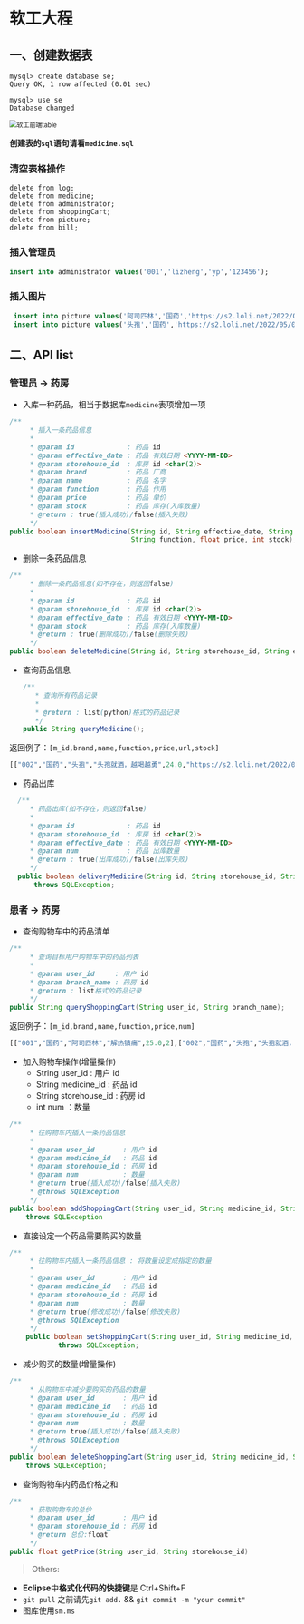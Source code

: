 # 软工大程


## 一、创建数据表

```mysql
mysql> create database se;
Query OK, 1 row affected (0.01 sec)

mysql> use se
Database changed
```

<img src="https://gitee.com/zjg_lz/pic-go/raw/master/static/%E8%BD%AF%E5%B7%A5%E5%89%8D%E7%AB%AFtable.png" alt="软工前端table" style="zoom:80%;" />



**创建表的`sql`语句请看`medicine.sql`**



### 清空表格操作

```mysql
delete from log;
delete from medicine;
delete from administrator;
delete from shoppingCart;
delete from picture;
delete from bill;
```

### 插入管理员

```sql
insert into administrator values('001','lizheng','yp','123456');
```



### 插入图片

```sql
 insert into picture values('阿司匹林','国药','https://s2.loli.net/2022/05/06/q7ulP6FDjtVOMQE.png');
 insert into picture values('头孢','国药','https://s2.loli.net/2022/05/06/Fp3MwJu1U8tbi96.png');
```



## 二、API list

### 管理员 -> 药房

* 入库一种药品，相当于数据库`medicine`表项增加一项

```java
/**
	 * 插入一条药品信息
	 * 
	 * @param id             : 药品 id
	 * @param effective_date : 药品 有效日期 <YYYY-MM-DD>
	 * @param storehouse_id  : 库房 id <char(2)>
	 * @param brand          : 药品 厂商
	 * @param name           : 药品 名字
	 * @param function       : 药品 作用
	 * @param price          : 药品 单价
	 * @param stock          : 药品 库存(入库数量)
	 * @return : true(插入成功)/false(插入失败)
	 */
public boolean insertMedicine(String id, String effective_date, String storehouse_id, String brand, String name,
                              String function, float price, int stock);
```

* 删除一条药品信息

```java
/**
	 * 删除一条药品信息(如不存在，则返回false)
	 * 
	 * @param id             : 药品 id
	 * @param storehouse_id  : 库房 id <char(2)>
	 * @param effective_date : 药品 有效日期 <YYYY-MM-DD>
	 * @param stock          : 药品 库存(入库数量)
	 * @return : true(删除成功)/false(删除失败)
	 */
public boolean deleteMedicine(String id, String storehouse_id, String effective_date) throws SQLException;
```

* 查询药品信息

  ```java
  /**
  	 * 查询所有药品记录
  	 * 
  	 * @return : list(python)格式的药品记录
  	 */
  public String queryMedicine();
  ```

返回例子：`[m_id,brand,name,function,price,url,stock]`

  ```python
  [["002","国药","头孢","头孢就酒，越喝越勇",24.0,"https://s2.loli.net/2022/05/06/Fp3MwJu1U8tbi96.png",10],["001","国药","阿司匹林","解热镇痛",25.0,"https://s2.loli.net/2022/05/06/q7ulP6FDjtVOMQE.png",30]]
  ```

  

* 药品出库

```java
  /**
  	 * 药品出库(如不存在，则返回false)
  	 * 
  	 * @param id             : 药品 id
  	 * @param storehouse_id  : 库房 id <char(2)>
  	 * @param effective_date : 药品 有效日期 <YYYY-MM-DD>
  	 * @param num            : 药品 出库数量
  	 * @return : true(出库成功)/false(出库失败)
  	 */
  public boolean deliveryMedicine(String id, String storehouse_id, String effective_date, int num)
      throws SQLException;
```

  



### 患者 -> 药房

* 查询购物车中的药品清单

```java
/**
	 * 查询目标用户购物车中的药品列表
	 * 
	 * @param user_id     : 用户 id
	 * @param branch_name : 药房 id
	 * @return : list格式的药品记录
	 */
public String queryShoppingCart(String user_id, String branch_name);
```

返回例子：`[m_id,brand,name,function,price,num]`

  ```python
  [["001","国药","阿司匹林","解热镇痛",25.0,2],["002","国药","头孢","头孢就酒，越喝越勇",24.0,3]]
  ```

* 加入购物车操作(增量操作)
  * String user_id : 用户 id
  * String medicine_id : 药品 id
  * String storehouse_id : 药房 id
  * int num ：数量

```java
/**
	 * 往购物车内插入一条药品信息
	 * 
	 * @param user_id       : 用户 id
	 * @param medicine_id   : 药品 id
	 * @param storehouse_id : 药房 id
	 * @param num           : 数量
	 * @return true(插入成功)/false(插入失败)
	 * @throws SQLException
	 */
public boolean addShoppingCart(String user_id, String medicine_id, String storehouse_id, int num)
    throws SQLException 
```

* 直接设定一个药品需要购买的数量

```java
/**
	 * 往购物车内插入一条药品信息 : 将数量设定成指定的数量
	 * 
	 * @param user_id       : 用户 id
	 * @param medicine_id   : 药品 id
	 * @param storehouse_id : 药房 id
	 * @param num           : 数量
	 * @return true(修改成功)/false(修改失败)
	 * @throws SQLException
	 */
	public boolean setShoppingCart(String user_id, String medicine_id, String storehouse_id, int num)
			throws SQLException;
```



* 减少购买的数量(增量操作)

```java
/**
	 * 从购物车中减少要购买的药品的数量
	 * @param user_id       : 用户 id
	 * @param medicine_id   : 药品 id
	 * @param storehouse_id : 药房 id
	 * @param num           : 数量
	 * @return true(插入成功)/false(插入失败)
	 * @throws SQLException
	 */
public boolean deleteShoppingCart(String user_id, String medicine_id, String storehouse_id, int num)
    throws SQLException;
```



* 查询购物车内药品价格之和

```java
/**
	 * 获取购物车的总价
	 * @param user_id       : 用户 id
	 * @param storehouse_id : 药房 id
	 * @return 总价:float
	 */
public float getPrice(String user_id, String storehouse_id)
```




> Others:

* **Eclipse**中**格式化代码的快捷键**是 Ctrl+Shift+F
* `git pull` 之前请先`git add.` && `git commit -m "your commit"`
* 图库使用`sm.ms`

